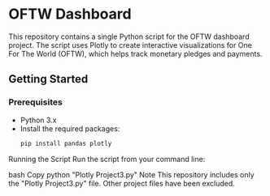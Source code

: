 # OFTW Dashboard

This repository contains a single Python script for the OFTW dashboard project. The script uses Plotly to create interactive visualizations for One For The World (OFTW), which helps track monetary pledges and payments.

## Getting Started

### Prerequisites

- Python 3.x
- Install the required packages:
  ```bash
  pip install pandas plotly
Running the Script
Run the script from your command line:

bash
Copy
python "Plotly Project3.py"
Note
This repository includes only the "Plotly Project3.py" file. Other project files have been excluded.

